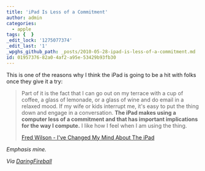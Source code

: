 ```yaml
---
title: 'iPad Is Less of a Commitment'
author: admin
categories:
  - apple
tags: {  }
_edit_lock: '1275077374'
_edit_last: '1'
_wpghs_github_path: _posts/2010-05-28-ipad-is-less-of-a-commitment.md
id: 01957376-82a0-4af2-a95e-53429b93fb30
---
```

<p>This is one of the reasons why I think the iPad is going to be a hit with folks once they give it a try:</p>
<blockquote><p>Part of it is the fact that I can go out on my terrace with a cup of coffee, a glass of lemonade, or a glass of wine and do email in a relaxed mood. If my wife or kids interrupt me, it's easy to put the thing down and engage in a conversation. <strong>The iPad makes using a computer less of a commitment and that has important implications for the way I compute.</strong> I like how I feel when I am using the thing.</p>
<p><a href="http://www.avc.com/a_vc/2010/05/ive-changed-my-mind-about-the-ipad.html">Fred Wilson - I've Changed My Mind About The iPad</a></p></blockquote>
<p><em>Emphasis mine.</p>
<p>Via <a href="http://daringfireball.net/linked/2010/05/28/wilson">DaringFireball</a></em></p>
